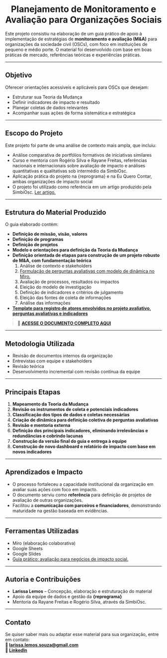 # <center>Planejamento de Monitoramento e Avaliação para Organizações Sociais

Este projeto consistiu na elaboração de um guia prático de apoio à implementação de estratégias de **monitoramento e avaliação (M&A)** para organizações da sociedade civil (OSCs), com foco em instituições de pequeno e médio porte. O material foi desenvolvido com base em boas práticas de mercado, referências teóricas e experiências práticas.

---

## Objetivo

Oferecer orientações acessíveis e aplicáveis para OSCs que desejam:
- Estruturar sua Teoria da Mudança
- Definir indicadores de impacto e resultado
- Planejar coletas de dados relevantes
- Acompanhar suas ações de forma sistemática e estratégica

---

## Escopo do Projeto

Este projeto foi parte de uma análise de contexto mais ampla, que incluiu:

- Análise comparativa de portfólios formativos de iniciativas similares
- Curso e mentoria com Rogério Silva e Rayane Freitas, referências nacionais e internacionais sobre avaliação de impacto e análises quantitativas e qualitativas sob intermédio da SimbiOsc.
- Aplicação prática do projeto na {reprograma} e na Eu Quero Contar, ambas organizações de impacto social
- O projeto foi utilizado como referência em um artigo produzido pela SimbiOsc. [Ler artigo.]("https://www.linkedin.com/pulse/evoluindo-em-pr%C3%A1ticas-avaliativas-como-reprograma-bdi6f/?trackingId=3aq0kvOVHehXX6kVz3g6oQ%3D%3D")

---

## Estrutura do Material Produzido

O guia elaborado contém:

- **Definição de missão, visão, valores**
- **Definição de programas**
- **Definição de projetos**
- **Modelo e orientações para definição da Teoria da Mudança**
- **Definição orientada de etapas para construção de um projeto robusto de M&A, com fundamentação teórica**
  1. Análise de contexto e stakeholders
  2. [Formulação de perguntas avaliativas com modelo de dinâmica no Miro.](https://miro.com/app/board/uXjVKd1XDFY=/?share_link_id=905556171460)
  3. Avaliação de processos, resultados ou impactos
  4. Eleição do modelo de investigação
  5. Definição de indicadores e critérios de julgamento
  6. Eleição das fontes de coleta de informações
  7. Análise das informações
- **[Template para registro de atores envolvidos no projeto avaliativo, perguntas avaliativas e indicadores](https://1drv.ms/x/c/f5871ce5cd3642f0/EZ_eTrSfB3NMtbF0HHXKKbUB10iDQMO6YYMNylkA2kP3lg?e=xuLna4)**

> 📄 **[ACESSE O DOCUMENTO COMPLETO AQUI](https://1drv.ms/b/c/f5871ce5cd3642f0/Eb5eJzEA-19PoAWHzXtWy9MBxT4GyI2zAWD6cCz-vZPlyg?e=AdxbNd)**

---

## Metodologia Utilizada

- Revisão de documentos internos da organização
- Entrevistas com equipe e stakeholders
- Revisão teórica
- Desenvolvimento incremental com revisão contínua da equipe

---

## Principais Etapas

1. **Mapeamento da Teoria da Mudança**
2. **Revisão os instrumentos de coleta e potenciais indicadores**
3. **Classificação dos tipos de dados e coletas necessárias**
4. **Criação de dinâmica para definição coletiva de perguntas avaliativas**
5. **Revisão e mentoria externa**
6. **Definição dos principais indicadores, eliminando irrelevâncias e redundâncias e cobrindo lacunas**
7. **Construção da versão final do guia e entrega à equipe**
8. **Construção de novo dashboard e relatório de impacto com base em novos indicadores**

---

## Aprendizados e Impacto

- O processo fortaleceu a capacidade institucional da organização em avaliar suas ações com foco em impacto.
- O documento serviu como **referência** para definição de projetos de avaliação de outras organizações.
- Facilitou a **comunicação com parceiros e financiadores**, demonstrando maturidade na gestão baseada em evidências.

---

## Ferramentas Utilizadas

- Miro (elaboração colaborativa)
- Google Sheets
- Google Slides
- [Guia prático: avaliação para negócios de impacto social.](https://impactosocial.artemisia.org.br/lp-guia-pratico)
---

## Autoria e Contribuições

- **Larissa Lemos** – Concepção, elaboração e estruturação do material  
- Apoio da equipe de dados e gestão da **{reprograma}**
- Mentoria da Rayane Freitas e Rogério Silva, através da SimbiOsc.

---

## Contato

Se quiser saber mais ou adaptar esse material para sua organização, entre em contato:  
**📧 larissa.lemos.souza@gmail.com**  
**🔗 [LinkedIn](https://www.linkedin.com/in/larissalemoss/)**
